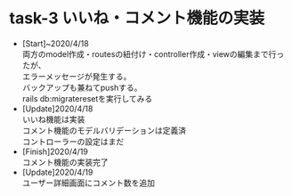 # task-3 いいね・コメント機能の実装  
  
- [Start]~2020/4/18  
	両方のmodel作成・routesの紐付け・controller作成・viewの編集まで行ったが、  
	エラーメッセージが発生する。  
	バックアップも兼ねてpushする。  
	rails db:migrateresetを実行してみる  
- [Update]2020/4/18  
	いいね機能は実装  
	コメント機能のモデルバリデーションは定義済  
	コントローラーの設定はまだ  
- [Finish]2020/4/19  
	コメント機能の実装完了  
- [Update]2020/4/19  
	ユーザー詳細画面にコメント数を追加  